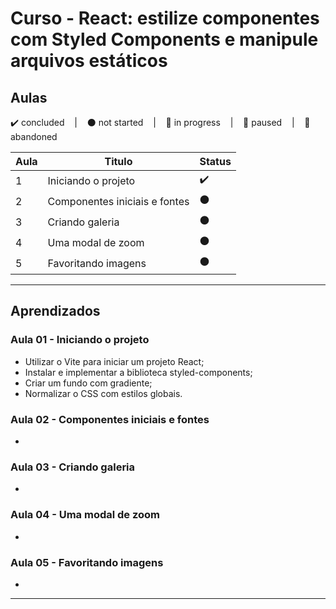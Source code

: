 # Curso - React: estilize componentes com Styled Components e manipule arquivos estáticos

## Aulas
<p>
  ✔️ concluded &nbsp;&nbsp;&nbsp;|&nbsp;&nbsp;&nbsp;
  ⚫ not started &nbsp;&nbsp;&nbsp;|&nbsp;&nbsp;&nbsp;
  🔵 in progress &nbsp;&nbsp;&nbsp;|&nbsp;&nbsp;&nbsp;
  🔶 paused &nbsp;&nbsp;&nbsp;|&nbsp;&nbsp;&nbsp;
  🔴 abandoned 
</p>

| Aula | Titulo | Status |
| --- | --- | --- |
| 1 | Iniciando o projeto  | ✔️ |
| 2 | Componentes iniciais e fontes | ⚫ |
| 3 | Criando galeria | ⚫ |
| 4 | Uma modal de zoom | ⚫ |
| 5 | Favoritando imagens | ⚫ |

---

## Aprendizados

### Aula 01 - Iniciando o projeto 
<ul>
  <li>Utilizar o Vite para iniciar um projeto React;</li>
  <li>Instalar e implementar a biblioteca styled-components;</li>
  <li>Criar um fundo com gradiente;</li>
  <li>Normalizar o CSS com estilos globais.</li>
</ul>

### Aula 02 - Componentes iniciais e fontes
<ul>
  <li></li>
</ul>

### Aula 03 - Criando galeria
<ul>
  <li></li>
</ul>

### Aula 04 - Uma modal de zoom
<ul>
  <li></li>
</ul>

### Aula 05 - Favoritando imagens
<ul>
  <li></li>
</ul>

---

<!-- ## 🎯 Projeto desenvolvido
Este é o screenshot do projeto que foi desenvolvido durante o curso:

<p align="center">
  <img alt="Miniatura da imagem do projeto"src="../../.github/thumbs/preview.jpg">
</p> -->